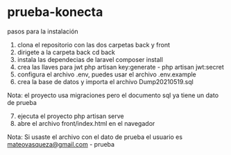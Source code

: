 # prueba-konecta


pasos para la instalación

1. clona el repositorio con las dos carpetas back y front
2. dirigete a la carpeta back cd back 
3. instala las dependecias de laravel composer install
4. crea las llaves para jwt php artisan key:generate - php artisan jwt:secret
5. configura el archivo .env, puedes usar el archivo .env.example
6. crea la base de datos y importa el archivo Dump20210519.sql 

Nota: el proyecto usa migraciones pero el documento sql ya tiene un dato de prueba

7. ejecuta el proyecto php artisan serve
8. abre el archivo front/index.html en el navegador

Nota: Si usaste el archivo con el dato de prueba el usuario es mateovasqueza@gmail.com - prueba
